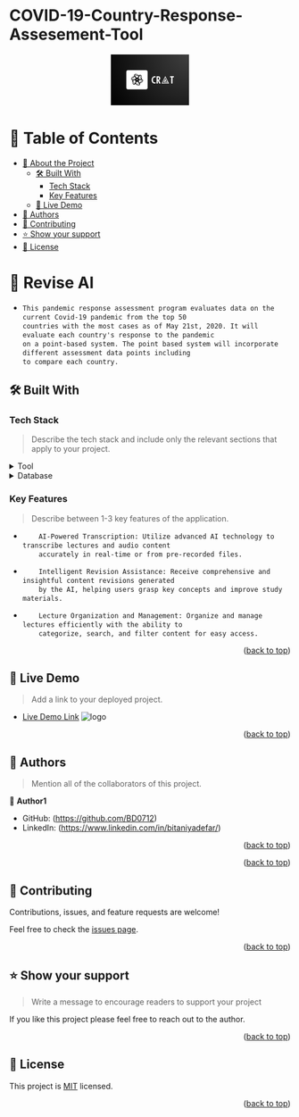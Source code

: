 # COVID-19-Country-Response-Assesement-Tool

<a name="readme-top"></a>

<!--
!!! IMPORTANT !!!
This README is an example of how you could professionally present your codebase. 
Writing documentation is a crucial part of your work as a professional software developer and cannot be ignored. 

You should modify this file to match your project and remove sections that don't apply.

REQUIRED SECTIONS:
- Table of Contents
- About the Project
  - Built With
  - Live Demo
- Getting Started
- Authors
- Future Features
- Contributing
- Show your support
- Acknowledgements
- License

OPTIONAL SECTIONS:
- FAQ

After you're finished please remove all the comments and instructions!

For more information on the importance of a professional README for your repositories: https://github.com/microverseinc/curriculum-transversal-skills/blob/main/documentation/articles/readme_best_practices.md
-->

<div align="center">
  <!-- You are encouraged to replace this logo with your own! Otherwise you can also remove it. -->
  <img src="CRAT Logo.png" alt="logo" width="140"  height="auto" />
  <br/>

  

</div>

<!-- TABLE OF CONTENTS -->

# 📗 Table of Contents

- [📖 About the Project](#about-project)
  - [🛠 Built With](#built-with)
    - [Tech Stack](#tech-stack)
    - [Key Features](#key-features)
  - [🚀 Live Demo](#live-demo)
- [👥 Authors](#authors)
- [🤝 Contributing](#contributing)
- [⭐️ Show your support](#support)
- [📝 License](#license)

<!-- PROJECT DESCRIPTION -->

# 📖 Revise AI <a name="about-project"></a>

-     This pandemic response assessment program evaluates data on the current Covid-19 pandemic from the top 50
      countries with the most cases as of May 21st, 2020. It will evaluate each country's response to the pandemic
      on a point-based system. The point based system will incorporate different assessment data points including
      to compare each country.



## 🛠 Built With <a name="built-with"></a>

### Tech Stack <a name="tech-stack"></a>

> Describe the tech stack and include only the relevant sections that apply to your project.

<details>
  <summary>Tool</summary>
  <ul>
    <li><a href="https://www.jetbrains.com/pycharm/">PyCharm</a></li>
  </ul>
</details>

<details>
<summary>Database</summary>
  <ul>
    <li><a href="https://www.microsoft.com/en-ca/microsoft-365/excel">Microsoft Excel</a></li>
  </ul>
</details>

<!-- Features -->

### Key Features <a name="key-features"></a>

> Describe between 1-3 key features of the application.

-         AI-Powered Transcription: Utilize advanced AI technology to transcribe lectures and audio content
          accurately in real-time or from pre-recorded files.
-         Intelligent Revision Assistance: Receive comprehensive and insightful content revisions generated
          by the AI, helping users grasp key concepts and improve study materials.
-         Lecture Organization and Management: Organize and manage lectures efficiently with the ability to
          categorize, search, and filter content for easy access.

<p align="right">(<a href="#readme-top">back to top</a>)</p>

<!-- LIVE DEMO -->

## 🚀 Live Demo <a name="live-demo"></a>

> Add a link to your deployed project.

- [Live Demo Link](https://google.com)
  <img src="App screenshot.png" alt="logo" width="140"  height="auto" />

<p align="right">(<a href="#readme-top">back to top</a>)</p>

<!-- GETTING STARTED -->


<!-- AUTHORS -->

## 👥 Authors <a name="authors"></a>

> Mention all of the collaborators of this project.

👤 **Author1**

- GitHub: (https://github.com/BD0712)
- LinkedIn: (https://www.linkedin.com/in/bitaniyadefar/)

<p align="right">(<a href="#readme-top">back to top</a>)</p>



<p align="right">(<a href="#readme-top">back to top</a>)</p>

<!-- CONTRIBUTING -->

## 🤝 Contributing <a name="contributing"></a>

Contributions, issues, and feature requests are welcome!

Feel free to check the [issues page](../../issues/).

<p align="right">(<a href="#readme-top">back to top</a>)</p>

<!-- SUPPORT -->

## ⭐️ Show your support <a name="support"></a>

> Write a message to encourage readers to support your project

If you like this project please feel free to reach out to the author.

<p align="right">(<a href="#readme-top">back to top</a>)</p>


<!-- LICENSE -->

## 📝 License <a name="license"></a>

This project is [MIT](./LICENSE) licensed.

<p align="right">(<a href="#readme-top">back to top</a>)</p>
